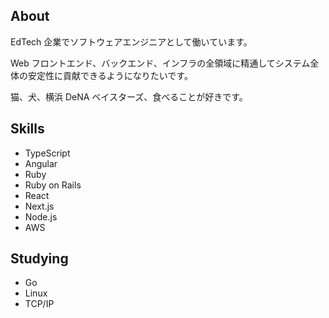## About

EdTech 企業でソフトウェアエンジニアとして働いています。

Web フロントエンド、バックエンド、インフラの全領域に精通してシステム全体の安定性に貢献できるようになりたいです。

猫、犬、横浜 DeNA ベイスターズ、食べることが好きです。

## Skills

- TypeScript
- Angular
- Ruby
- Ruby on Rails
- React
- Next.js
- Node.js
- AWS

## Studying

- Go
- Linux
- TCP/IP
